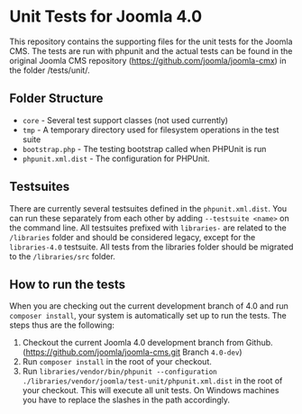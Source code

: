 # Unit Tests for Joomla 4.0

This repository contains the supporting files for the unit tests for the Joomla CMS. The tests are run with phpunit and the actual tests can be found in the original Joomla CMS repository (https://github.com/joomla/joomla-cmx) in the folder /tests/unit/.

## Folder Structure

* `core` - Several test support classes (not used currently)
* `tmp` - A temporary directory used for filesystem operations in the test suite
* `bootstrap.php` - The testing bootstrap called when PHPUnit is run
* `phpunit.xml.dist` - The configuration for PHPUnit.

## Testsuites

There are currently several testsuites defined in the `phpunit.xml.dist`. You can run these separately from each other by adding `--testsuite <name>` on the command line. All testsuites prefixed with `libraries-` are related to the `/libraries` folder and should be considered legacy, except for the `libraries-4.0` testsuite. All tests from the libraries folder should be migrated to the `/libraries/src` folder.

## How to run the tests
When you are checking out the current development branch of 4.0 and run `composer install`, your system is automatically set up to run the tests. The steps thus are the following:

1. Checkout the current Joomla 4.0 development branch from Github. (https://github.com/joomla/joomla-cms.git Branch `4.0-dev`)
2. Run `composer install` in the root of your checkout.
3. Run `libraries/vendor/bin/phpunit --configuration ./libraries/vendor/joomla/test-unit/phpunit.xml.dist` in the root of your checkout. This will execute all unit tests. On Windows machines you have to replace the slashes in the path accordingly.